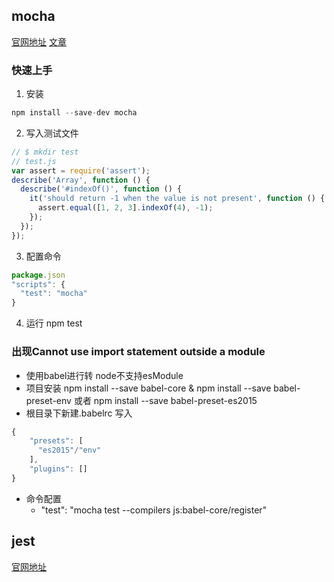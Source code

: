 ## mocha
[官网地址](https://mochajs.org/)
[文章](https://developer.aliyun.com/article/979925)
### 快速上手
1. 安装

```js
npm install --save-dev mocha
```
2. 写入测试文件
```js
// $ mkdir test
// test.js
var assert = require('assert');
describe('Array', function () {
  describe('#indexOf()', function () {
    it('should return -1 when the value is not present', function () {
      assert.equal([1, 2, 3].indexOf(4), -1);
    });
  });
});

```

3. 配置命令
```js
package.json
"scripts": {
  "test": "mocha"
}

```
4. 运行
npm test

### 出现Cannot use import statement outside a module
  - 使用babel进行转 node不支持esModule
  - 项目安装 npm install --save babel-core & npm install --save babel-preset-env 或者 npm install --save babel-preset-es2015 
  - 根目录下新建.babelrc 写入 
```js
{
    "presets": [
      "es2015"/"env"
    ],
    "plugins": []
}
```
  - 命令配置
    - "test": "mocha test --compilers js:babel-core/register"

## jest
[官网地址](https://jestjs.io/zh-Hans/docs/getting-started)